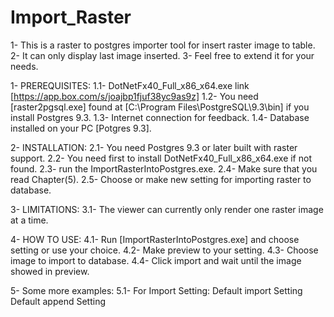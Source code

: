 Import_Raster
=============
<!-- version 3.1.14.1 -->
1- This is a raster to postgres importer tool for insert raster image to table.  
2- It can only display last image inserted. 
3- Feel free to extend it for your needs.

1- PREREQUISITES:
1.1- DotNetFx40_Full_x86_x64.exe
 link [https://app.box.com/s/joajbp1fjuf38yc9as9z]
1.2- You need [raster2pgsql.exe] found at [C:\Program Files\PostgreSQL\9.3\bin] if you install Postgres 9.3.
1.3- Internet connection for feedback.
1.4- Database installed on your PC [Potgres 9.3].

2- INSTALLATION: 
2.1- You need Postgres 9.3 or later built with raster support.
2.2- You need first to install DotNetFx40_Full_x86_x64.exe if not found.
2.3- run the ImportRasterIntoPostgres.exe. 
2.4- Make sure that you read Chapter(5).
2.5- Choose or make new setting for importing raster to database.

3- LIMITATIONS:
3.1- The viewer can currently only render one raster image at a time.

4- HOW TO USE:
4.1- Run [ImportRasterIntoPostgres.exe] and choose setting or use your choice.
4.2- Make preview to your setting.
4.3- Choose image to import to database.
4.4- Click import and wait until the image showed in preview.

5- Some more examples:
5.1- For Import Setting:
    Default import Setting
    Default append Setting
